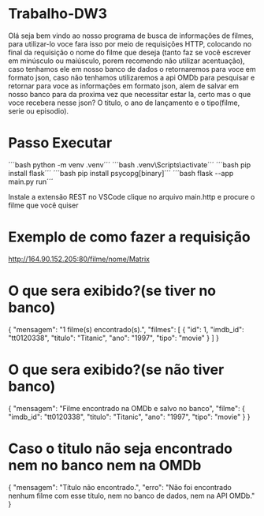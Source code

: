 # Trabalho-DW3 
Olá seja bem vindo ao nosso programa de busca de informações de filmes, para utilizar-lo voce fara isso por meio de requisições HTTP, colocando no final da requisição o nome do filme que deseja (tanto faz se você escrever em minúsculo ou maiúsculo, porem recomendo não utilizar acentuação), caso tenhamos ele em nosso banco de dados o retornaremos para voce em formato json, caso não tenhamos utilizaremos a api OMDb para pesquisar e retornar para voce as informações em formato json, alem de salvar em nosso banco para da proxima vez que necessitar estar la, certo mas o que voce recebera nesse json? O titulo, o ano de lançamento e o tipo(filme, serie ou episodio).
# Passo Executar 
´´´bash 
python -m venv .venv´´´
´´´bash 
.venv\Scripts\activate´´´
´´´bash 
pip install flask´´´
´´´bash 
pip install psycopg[binary]´´´
´´´bash 
flask --app main.py run´´´

Instale a extensão REST no VSCode
clique no arquivo main.http e procure o filme que você quiser

# Exemplo de como fazer a requisição 
http://164.90.152.205:80/filme/nome/Matrix
# O que sera exibido?(se tiver no banco) #
{
  "mensagem": "1 filme(s) encontrado(s).",
  "filmes": [
    {
      "id": 1,
      "imdb_id": "tt0120338",
      "titulo": "Titanic",
      "ano": "1997",
      "tipo": "movie"
    }
  ]
}
# O que sera exibido?(se não tiver banco) #
{
  "mensagem": "Filme encontrado na OMDb e salvo no banco",
  "filme": {
    "imdb_id": "tt0120338",
    "titulo": "Titanic",
    "ano": "1997",
    "tipo": "movie"
  }
}
  # Caso o titulo não seja encontrado nem no banco nem na OMDb #
{
  "mensagem": "Título não encontrado.",
  "erro": "Não foi encontrado nenhum filme com esse título, nem no banco de dados, nem na API OMDb."
}

